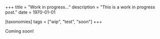 +++
title = "Work in progress..."
description = "This is a work in progress post."
date = 1970-01-01

[taxonomies]
tags = ["wip", "test", "soon"]
+++

Coming soon!
